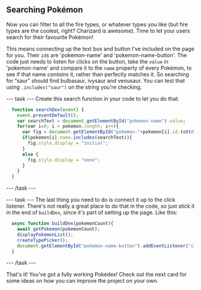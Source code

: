 ## Searching Pokémon

Now you can filter to all the fire types, or whatever types you like (but fire types are the coolest, right? Charizard is awesome). Time to let your users search for their favourite Pokémon! 

This means connecting up the text box and button I've included on the page for you. Their `id`s are 'pokemon-name' and 'pokemon-name-button'. The code just needs to listen for clicks on the button, take the `value` in 'pokemon-name' and compare it to the `name` property of every Pokémon, to see if that name *contains* it, rather than perfectly matches it. So searching for “saur” should find bulbasaur, ivysaur and venusaur. You can test that using `.includes("saur")` on the string you're checking. 

--- task ---
Create this search function in your code to let you do that:

```JavaScript
  function searchDex(event) {
    event.preventDefault();
    var searchText = document.getElementById("pokemon-name").value;
    for(var i=0; i < pokemon.length; i++){
      var fig = document.getElementById("pokemon-"+pokemon[i].id.toString());
      if(pokemon[i].name.includes(searchText)){
        fig.style.display = "initial";
      }
      else {
        fig.style.display = "none";
      }
    }
  }
```
--- /task ---

--- task ---
The last thing you need to do is connect it up to the click listener. There's not really a great place to do that in the code, so just stick it in the end of `buildDex`, since it's part of setting up the page. Like this:

```JavaScript
  async function buildDex(pokemonCount){
    await getPokemon(pokemonCount);
    displayPokemonList();
    createTypePicker();
    document.getElementById("pokemon-name-button").addEventListener("click",searchDex);
  }
```
--- /task ---

That's it! You've got a fully working Pokédex! Check out the next card for some ideas on how you can improve the project on your own.